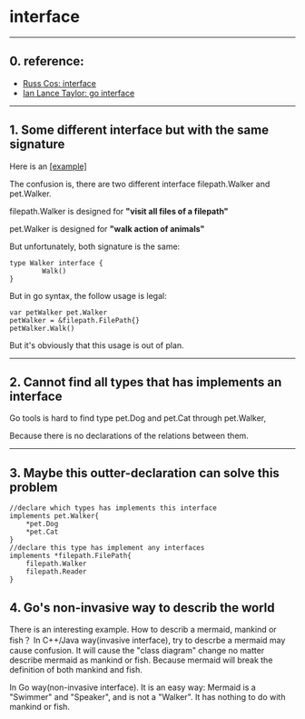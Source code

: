 # interface

---------------------------

## 0. reference:
- [Russ Cos: interface](https://research.swtch.com/interfaces) 
- [Ian Lance Taylor: go interface](https://www.airs.com/blog/archives/277)

---------------------------

## 1. Some different interface but with the same signature
Here is an  [[example]](https://github.com/vipally/glab/blob/master/lab12/walk_test.go)

The confusion is, there are two different interface filepath.Walker and pet.Walker.

filepath.Walker is designed for **"visit all files of a filepath"**

pet.Walker is designed for **"walk action of animals"**

But unfortunately, both signature is the same:
```
type Walker interface {
		Walk()
}
```
But in go syntax, the follow usage is legal:
```
var petWalker pet.Walker
petWalker = &filepath.FilePath{}
petWalker.Walk()
```
But it's obviously that this usage is out of plan.

---------------------------

## 2. Cannot find all types that has implements an interface
Go tools is hard to find type pet.Dog and pet.Cat through pet.Walker,

Because there is no declarations of the relations between them.

---------------------------

## 3. Maybe this outter-declaration can solve this problem

```
//declare which types has implements this interface
implements pet.Walker{
	*pet.Dog
	*pet.Cat
}
//declare this type has implement any interfaces
implements *filepath.FilePath{
	filepath.Walker
	filepath.Reader
}
```

## 4. Go's non-invasive way to describ the world

There is an interesting example.
How to describ a mermaid,  mankind or fish？
In C++/Java way(invasive interface), try to descrbe a mermaid may cause confusion.
It will cause the "class diagram" change no matter describe mermaid as mankind or fish.
Because mermaid will break the definition of both mankind and fish.

In Go way(non-invasive interface). It is an easy way:
Mermaid is a "Swimmer" and "Speaker", and is not a "Walker".
It has nothing to do with  mankind or fish.

